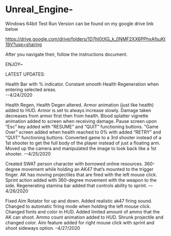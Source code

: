 # Unreal_Engine-

Windows 64bit Test Run Version can be found on my google drive link below

https://drive.google.com/drive/folders/1D7hI0tXG_k_0NMF2XX6PPhxAfsuKt19V?usp=sharing

After you navigate their, follow the instructions document.

ENJOY~ 

LATEST UPDATES:

Health Bar with % indicator. Constant smooth Health Regeneration when entering selected areas.  
--4/24/2020

Health Regen, Health Degen altered. Armor animation (just like health) added to HUD. Armor is 
set to always increase slowly. Damage taken decreases from armor first then from health. Blood 
splatter vignette animation added to screen when receiving damage. Pause screen upon “Esc” key 
added with “RESUME” and “QUIT” functioning buttons. “Game Over” screen added when health reached 
to 0% with added “RETRY” and “QUIT” functioning buttons. Converted game to a 3rd shooter instead 
of a 1st shooter to get the full body of the player instead of just a floating arm. Moved up the 
camera and manipulated the image to look back like a 1st shooter.    -–4/25/2020 

Created SWAT person character with borrowed online resources. 360-degree movement while holding an 
AK47 that’s mounted to the trigger finger. AK has moving projectiles that are fired with the left 
mouse click. Sprint action added with 360-degree movement with the weapon to the side. Regenerating 
stamina bar added that controls ability to sprint.  -–4/26/2020

Fixed Aim Rotator for up and down. Added realistic ak47 firing sound. Changed to automatic firing mode
when holding the left mouse click. Changed fonts and color in HUD. Added limited amount of ammo that the 
AK can shoot. Ammo count animation added to HUD. Shrunk projectile and changed color. Aim feature added 
for right mouse click with sprint and shoot sideways option.  –4/27/2020